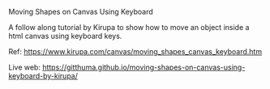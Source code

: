 Moving Shapes on Canvas Using Keyboard

A follow along tutorial by Kirupa to show how to move an object inside a html canvas using keyboard keys.

Ref: https://www.kirupa.com/canvas/moving_shapes_canvas_keyboard.htm

Live web: https://gitthuma.github.io/moving-shapes-on-canvas-using-keyboard-by-kirupa/
